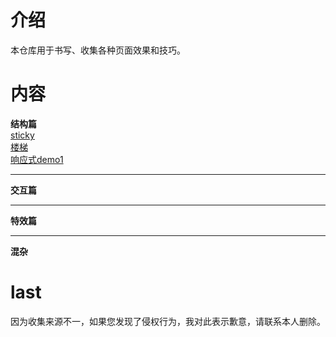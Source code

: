 # 介绍
本仓库用于书写、收集各种页面效果和技巧。


# 内容
**结构篇**    
[sticky](http://effects.strugglexiang.xyz/%E7%BB%93%E6%9E%84%E7%AF%87/sticky/sticky.html)   
[楼梯](http://effects.strugglexiang.xyz/%E7%BB%93%E6%9E%84%E7%AF%87/%E6%A5%BC%E6%A2%AF/index.html)   
[响应式demo1](http://effects.strugglexiang.xyz/%E7%BB%93%E6%9E%84%E7%AF%87/%E5%93%8D%E5%BA%94%E5%BC%8F/demo1/index.html)   

* * *
**交互篇**

* * *
**特效篇**

* * *
**混杂**






# last
因为收集来源不一，如果您发现了侵权行为，我对此表示歉意，请联系本人删除。

